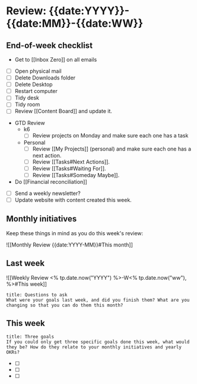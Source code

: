 # Review: {{date:YYYY}}-{{date:MM}}-{{date:WW}}

## End-of-week checklist

- Get to [[Inbox Zero]] on all emails 
- [ ] Open physical mail
- [ ] Delete Downloads folder
- [ ] Delete Desktop
- [ ] Restart computer
- [ ] Tidy desk
- [ ] Tidy room
- [ ] Review [[Content Board]] and update it.
- GTD Review
	- k6
		- [ ] Review projects on Monday and make sure each one has a task
	- Personal
		- [ ] Review [[My Projects]] (personal) and make sure each one has a next action.
		- [ ] Review [[Tasks#Next Actions]].
		- [ ] Review [[Tasks#Waiting For]].
		- [ ] Review [[Tasks#Someday Maybe]].
- Do [[Financial reconciliation]]
- [ ] Send a weekly newsletter?
- [ ] Update website with content created this week.

## Monthly initiatives

Keep these things in mind as you do this week's review:

![[Monthly Review {{date:YYYY-MM}}#This month]]

## Last week

![[Weekly Review <% tp.date.now("YYYY") %>-W<% tp.date.now("ww"), %>#This week]]

```ad-question
title: Questions to ask
What were your goals last week, and did you finish them? What are you changing so that you can do them this month?
```

## This week

```ad-question
title: Three goals
If you could only get three specific goals done this week, what would they be? How do they relate to your monthly initiatives and yearly OKRs?
```

- [ ] 
- [ ] 
- [ ] 
